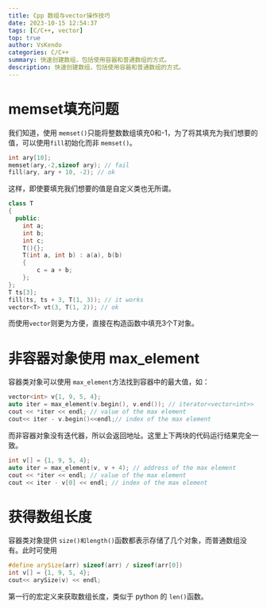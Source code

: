 ```yaml
---
title: Cpp 数组与vector操作技巧
date: 2023-10-15 12:54:37
tags: [C/C++, vector]
top: true
author: VsKendo
categories: C/C++
summary: 快速创建数组，包括使用容器和普通数组的方式。
description: 快速创建数组，包括使用容器和普通数组的方式。
---
```


# memset填充问题

我们知道，使用 `memset()`只能将整数数组填充0和-1，为了将其填充为我们想要的值，可以使用`fill`初始化而非 `memset()`。

```c++
int ary[10];
memset(ary,-2,sizeof ary); // fail
fill(ary, ary + 10, -2); // ok
```

这样，即使要填充我们想要的值是自定义类也无所谓。

```c++
class T
{
  public:
    int a;
    int b;
    int c;
    T(){};
    T(int a, int b) : a(a), b(b)
    {
        c = a + b;
    };
};
T ts[3];
fill(ts, ts + 3, T(1, 3)); // it works
vector<T> vt(3, T(1, 2)); // ok
```

而使用`vector`则更为方便，直接在构造函数中填充3个T对象。

# 非容器对象使用 max_element

容器类对象可以使用 `max_element`方法找到容器中的最大值，如：

```c++
vector<int> v{1, 9, 5, 4};
auto iter = max_element(v.begin(), v.end()); // iterator<vector<int>>
cout << *iter << endl; // value of the max element
cout<< iter - v.begin()<<endl;// index of the max element
```

而非容器对象没有迭代器，所以会返回地址。这里上下两块的代码运行结果完全一致。

```c++
int v[] = {1, 9, 5, 4};
auto iter = max_element(v, v + 4); // address of the max element
cout << *iter << endl; // value of the max element
cout << iter - v[0] << endl; // index of the max element
```

# 获得数组长度

容器类对象提供 `size()和length()`函数都表示存储了几个对象，而普通数组没有。此时可使用

```c++
#define arySize(arr) sizeof(arr) / sizeof(arr[0])
int v[] = {1, 9, 5, 4};
cout<< arySize(v) << endl;
```

第一行的宏定义来获取数组长度，类似于 python 的 `len()`函数。
